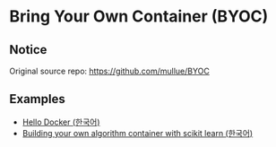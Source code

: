 # Bring Your Own Container (BYOC)

## Notice
Original source repo: https://github.com/mullue/BYOC

## Examples
- [Hello Docker (한국어)](https://github.com/Young-ook/terraform-aws-sagemaker/tree/main/examples/notebook/jupyter/byoc/docker/hello_docker.ko.ipynb)
- [Building your own algorithm container with scikit learn (한국어)](https://github.com/Young-ook/terraform-aws-sagemaker/tree/main/examples/notebook/jupyter/byoc/scikit/scikit_byoc.ko.ipynb)
